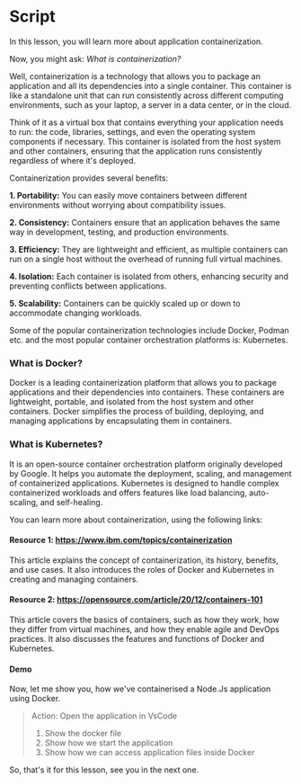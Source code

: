 # Script
In this lesson, you will learn more about application containerization. 

Now, you might ask: *What is containerization?*

Well, containerization is a technology that allows you to package an application and all its dependencies into a single container. This container is like a standalone unit that can run consistently across different computing environments, such as your laptop, a server in a data center, or in the cloud.

Think of it as a virtual box that contains everything your application needs to run: the code, libraries, settings, and even the operating system components if necessary. This container is isolated from the host system and other containers, ensuring that the application runs consistently regardless of where it's deployed.

Containerization provides several benefits:

**1. Portability:** You can easily move containers between different environments without worrying about compatibility issues.

**2. Consistency:** Containers ensure that an application behaves the same way in development, testing, and production environments.

**3. Efficiency:** They are lightweight and efficient, as multiple containers can run on a single host without the overhead of running full virtual machines.

**4. Isolation:** Each container is isolated from others, enhancing security and preventing conflicts between applications.

**5. Scalability:** Containers can be quickly scaled up or down to accommodate changing workloads.

Some of the popular containerization technologies include Docker, Podman etc. and the most popular container orchestration platforms is: Kubernetes.

### What is Docker?
Docker is a leading containerization platform that allows you to package applications and their dependencies into containers. These containers are lightweight, portable, and isolated from the host system and other containers. Docker simplifies the process of building, deploying, and managing applications by encapsulating them in containers.

### What is Kubernetes?
It is an open-source container orchestration platform originally developed by Google. It helps you automate the deployment, scaling, and management of containerized applications. Kubernetes is designed to handle complex containerized workloads and offers features like load balancing, auto-scaling, and self-healing.

You can learn more about containerization, using the following links:

#### Resource 1: https://www.ibm.com/topics/containerization
This article explains the concept of containerization, its history, benefits, and use cases. It also introduces the roles of Docker and Kubernetes in creating and managing containers.

#### Resource 2: https://opensource.com/article/20/12/containers-101
This article covers the basics of containers, such as how they work, how they differ from virtual machines, and how they enable agile and DevOps practices. It also discusses the features and functions of Docker and Kubernetes.

#### Demo
Now, let me show you, how we've containerised a Node.Js application using Docker.
> Action: Open the application in VsCode
> 1. Show the docker file
> 2. Show how we start the application
> 3. Show how we can access application files inside Docker

So, that's it for this lesson, see you in the next one.